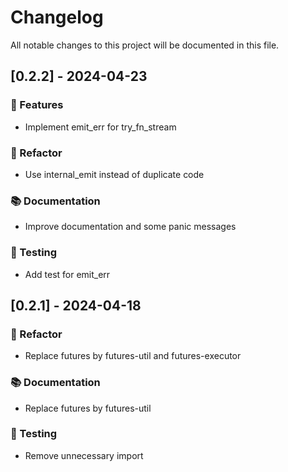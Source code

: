 # Changelog

All notable changes to this project will be documented in this file.

## [0.2.2] - 2024-04-23

### 🚀 Features

- Implement emit_err for try_fn_stream

### 🚜 Refactor

- Use internal_emit instead of duplicate code

### 📚 Documentation

- Improve documentation and some panic messages

### 🧪 Testing

- Add test for emit_err

## [0.2.1] - 2024-04-18

### 🚜 Refactor

- Replace futures by futures-util and futures-executor

### 📚 Documentation

- Replace futures by futures-util

### 🧪 Testing

- Remove unnecessary import

<!-- generated by git-cliff -->
